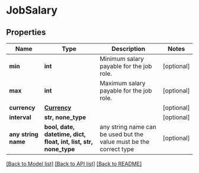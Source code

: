 # JobSalary


## Properties
Name | Type | Description | Notes
------------ | ------------- | ------------- | -------------
**min** | **int** | Minimum salary payable for the job role. | [optional] 
**max** | **int** | Maximum salary payable for the job role. | [optional] 
**currency** | [**Currency**](Currency.md) |  | [optional] 
**interval** | **str, none_type** |  | [optional] 
**any string name** | **bool, date, datetime, dict, float, int, list, str, none_type** | any string name can be used but the value must be the correct type | [optional]

[[Back to Model list]](../../README.md#documentation-for-models) [[Back to API list]](../../README.md#documentation-for-api-endpoints) [[Back to README]](../../README.md)


